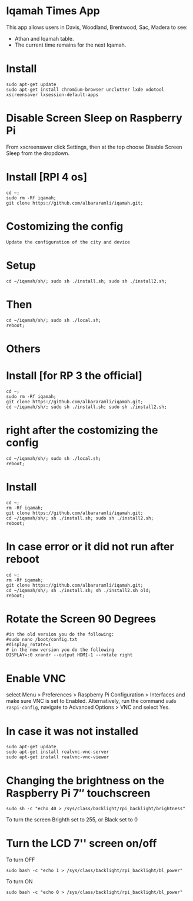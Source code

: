 # Iqamah Times App
This app allows users in Davis, Woodland, Brentwood, Sac, Madera to see:
- Athan and Iqamah table.
- The current time remains for the next Iqamah.



# Install
```
sudo apt-get update
sudo apt-get install chromium-browser unclutter lxde xdotool xscreensaver lxsession-default-apps
```

# Disable Screen Sleep on Raspberry Pi

From xscreensaver click Settings, then at the top choose Disable Screen Sleep from the dropdown. 


# Install [RPI 4 os]
```
cd ~; 
sudo rm -Rf iqamah;
git clone https://github.com/albararamli/iqamah.git; 
```
# Costomizing the config
```
Update the configuration of the city and device
```
# Setup
```
cd ~/iqamah/sh/; sudo sh ./install.sh; sudo sh ./install2.sh;
```

# Then
```
cd ~/iqamah/sh/; sudo sh ./local.sh; 
reboot;
```

# Others

# Install [for RP 3 the official]
```
cd ~; 
sudo rm -Rf iqamah;
git clone https://github.com/albararamli/iqamah.git; 
cd ~/iqamah/sh/; sudo sh ./install.sh; sudo sh ./install2.sh; 
```

# right after the costomizing the config
```
cd ~/iqamah/sh/; sudo sh ./local.sh; 
reboot;
```

# Install
```
cd ~; 
rm -Rf iqamah;
git clone https://github.com/albararamli/iqamah.git; 
cd ~/iqamah/sh/; sh ./install.sh; sudo sh ./install2.sh; 
reboot;
```

# In case error or it did not run after reboot
```
cd ~; 
rm -Rf iqamah;
git clone https://github.com/albararamli/iqamah.git; 
cd ~/iqamah/sh/; sh ./install.sh; sh ./install2.sh old; 
reboot;
```


# Rotate the Screen 90 Degrees
```
#in the old version you do the following:
#sudo nano /boot/config.txt
#display_rotate=1
# in the new version you do the following
DISPLAY=:0 xrandr --output HDMI-1 --rotate right
```


# Enable VNC 
select Menu > Preferences > Raspberry Pi Configuration > Interfaces and make sure VNC is set to Enabled.
Alternatively, run the command ```sudo raspi-config```, navigate to Advanced Options > VNC and select Yes.
# In case it was not installed 
```
sudo apt-get update 
sudo apt-get install realvnc-vnc-server 
sudo apt-get install realvnc-vnc-viewer
```

# Changing the brightness on the Raspberry Pi 7″ touchscreen
```
sudo sh -c "echo 40 > /sys/class/backlight/rpi_backlight/brightness"
```
To turn the screen Brighth set to 255, or Black set to 0

# Turn the LCD 7'' screen on/off
To turn OFF
```
sudo bash -c "echo 1 > /sys/class/backlight/rpi_backlight/bl_power"
```
To turn ON
```
sudo bash -c "echo 0 > /sys/class/backlight/rpi_backlight/bl_power"
```


